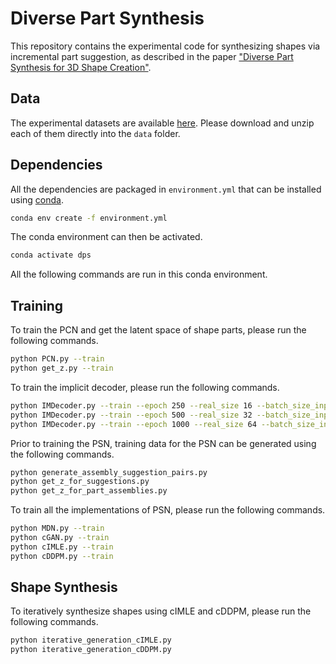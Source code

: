# Diverse Part Synthesis

This repository contains the experimental code for synthesizing shapes via incremental part suggestion, as described in the paper ["Diverse Part Synthesis for 3D Shape Creation"](https://arxiv.org/abs/2401.09384).

## Data

The experimental datasets are available [here](https://drive.google.com/drive/folders/1fGr3b3AvljxpralMToh6s_DHZVP16Ji4?usp=sharing). Please download and unzip each of them directly into the `data` folder.

## Dependencies

All the dependencies are packaged in `environment.yml` that can be installed using [conda](https://docs.conda.io/).
```bash
conda env create -f environment.yml
```
The conda environment can then be activated.
```bash
conda activate dps
```
All the following commands are run in this conda environment.

## Training

To train the PCN and get the latent space of shape parts, please run the following commands.
```bash
python PCN.py --train
python get_z.py --train
```
To train the implicit decoder, please run the following commands.
```bash
python IMDecoder.py --train --epoch 250 --real_size 16 --batch_size_input 4096
python IMDecoder.py --train --epoch 500 --real_size 32 --batch_size_input 8192
python IMDecoder.py --train --epoch 1000 --real_size 64 --batch_size_input 32768
```
Prior to training the PSN, training data for the PSN can be generated using the following commands.
```bash
python generate_assembly_suggestion_pairs.py
python get_z_for_suggestions.py
python get_z_for_part_assemblies.py
```
To train all the implementations of PSN, please run the following commands.
```bash
python MDN.py --train
python cGAN.py --train
python cIMLE.py --train
python cDDPM.py --train
```

## Shape Synthesis

To iteratively synthesize shapes using cIMLE and cDDPM, please run the following commands.
```bash
python iterative_generation_cIMLE.py
python iterative_generation_cDDPM.py
```
